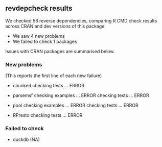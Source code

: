 ## revdepcheck results

We checked 58 reverse dependencies, comparing R CMD check results across CRAN and dev versions of this package.

 * We saw 4 new problems
 * We failed to check 1 packages

Issues with CRAN packages are summarised below.

### New problems
(This reports the first line of each new failure)

* chunked
  checking tests ... ERROR

* parsemsf
  checking examples ... ERROR
  checking tests ... ERROR

* pool
  checking examples ... ERROR
  checking tests ... ERROR

* RPresto
  checking tests ... ERROR

### Failed to check

* duckdb (NA)
